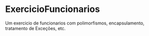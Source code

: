# ExercicioFuncionarios
Um exercicio de funcionarios com polimorfismos, encapsulamento, tratamento de Exceções, etc.
